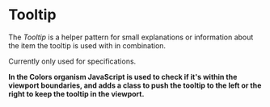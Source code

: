 # Tooltip

The *Tooltip* is a helper pattern for small explanations or information about the item the tooltip is used with in combination.

Currently only used for specifications.

**In the Colors organism JavaScript  is used to check if it's within the viewport boundaries, and adds a class to push the
tooltip to the left or the right to keep the tooltip in the viewport.**
